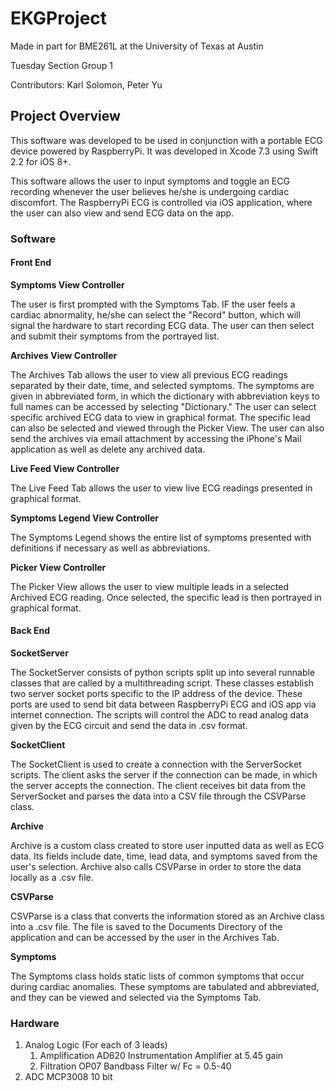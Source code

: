 # EKGProject

Made in part for BME261L at the University of Texas at Austin

Tuesday Section Group 1

Contributors: Karl Solomon, Peter Yu

## Project Overview

This software was developed to be used in conjunction with a portable ECG device powered by RaspberryPi. It was developed in Xcode 7.3 using Swift 2.2 for iOS 8+.

This software allows the user to input symptoms and toggle an ECG recording whenever the user believes he/she is undergoing cardiac discomfort. The RaspberryPi ECG is controlled via iOS application, where the user can also view and send ECG data on the app. 
### Software 

#### Front End

**Symptoms View Controller**
    
   The user is first prompted with the Symptoms Tab. IF the user feels a cardiac abnormality, he/she can select the "Record" button, which will signal the hardware to start recording ECG data. The user can then select and submit their symptoms from the portrayed list. 

**Archives View Controller**

   The Archives Tab allows the user to view all previous ECG readings separated by their date, time, and selected symptoms. The symptoms are given in abbreviated form, in which the dictionary with abbreviation keys to full names can be accessed by selecting "Dictionary." The user can select specific archived ECG data to view in graphical format. The specific lead can also be selected and viewed through the Picker View. The user can also send the archives via email attachment by accessing the iPhone's Mail application as well as delete any archived data.
    
**Live Feed View Controller**

   The Live Feed Tab allows the user to view live ECG readings presented in graphical format.
    
**Symptoms Legend View Controller**

   The Symptoms Legend shows the entire list of symptoms presented with definitions if necessary as well as abbreviations. 
    
**Picker View Controller**

   The Picker View allows the user to view multiple leads in a selected Archived ECG reading. Once selected, the specific lead is then portrayed in graphical format.

#### Back End

**SocketServer**
 
 The SocketServer consists of python scripts split up into several runnable classes that are called by a multithreading script. These classes establish two server socket ports specific to the IP address of the device. These ports are used to send bit data between RaspberryPi ECG and iOS app via internet connection. The scripts will control the ADC to read analog data given by the ECG circuit and send the data in .csv format. 
 
**SocketClient**
   
   The SocketClient is used to create a connection with the ServerSocket scripts. The client asks the server if the connection can be made, in which the server accepts the connection. The client receives bit data from the ServerSocket and parses the data into a CSV file through the CSVParse class. 
   
**Archive**
  
  Archive is a custom class created to store user inputted data as well as ECG data. Its fields include date, time, lead data, and symptoms saved from the user's selection. Archive also calls CSVParse in order to store the data locally as a .csv file.
  
**CSVParse**
  
  CSVParse is a class that converts the information stored as an Archive class into a .csv file. The file is saved to the Documents Directory of the application and can be accessed by the user in the Archives Tab.
  
**Symptoms**
   
   The Symptoms class holds static lists of common symptoms that occur during cardiac anomalies. These symptoms are tabulated and abbreviated, and they can be viewed and selected via the Symptoms Tab. 

### Hardware
1. Analog Logic (For each of 3 leads)
    1. Amplification
    	AD620 Instrumentation Amplifier at 5.45 gain
    2. Filtration
    	OP07 Bandbass Filter w/ Fc = 0.5-40
2. ADC
	MCP3008 10 bit
